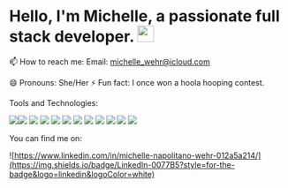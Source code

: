 
# Hello, I'm Michelle, a passionate full stack developer. <img src="https://raw.githubusercontent.com/MartinHeinz/MartinHeinz/master/wave.gif" width="30px">

📫 How to reach me: Email: <michelle_wehr@icloud.com>


😄 Pronouns: She/Her
⚡ Fun fact: I once won a hoola hooping contest. 

Tools and Technologies: 

![](https://img.shields.io/badge/Bootstrap-563D7C?style=for-the-badge&logo=bootstrap&logoColor=white)![](https://img.shields.io/badge/jQuery-0769AD?style=for-the-badge&logo=jquery&logoColor=white) ![](https://img.shields.io/badge/MySQL-00000F?style=for-the-badge&logo=mysql&logoColor=white) ![](https://img.shields.io/badge/MongoDB-4EA94B?style=for-the-badge&logo=mongodb&logoColor=white) ![](https://img.shields.io/badge/Heroku-430098?style=for-the-badge&logo=heroku&logoColor=white) ![](https://img.shields.io/badge/JavaScript-F7DF1E?style=for-the-badge&logo=javascript&logoColor=black) ![](https://img.shields.io/badge/CSS-239120?&style=for-the-badge&logo=css3&logoColor=white) ![](https://img.shields.io/badge/HTML-239120?style=for-the-badge&logo=html5&logoColor=white) ![](https://img.shields.io/badge/Node.js-43853D?style=for-the-badge&logo=node.js&logoColor=white) ![](https://img.shields.io/badge/Express.js-404D59?style=for-the-badge) ![](https://img.shields.io/badge/React-20232A?style=for-the-badge&logo=react&logoColor=61DAFB) ![](https://img.shields.io/badge/Sequelize-52B0E7?style=for-the-badge&logo=Sequelize&logoColor=white) 

You can find me on: 

![https://www.linkedin.com/in/michelle-napolitano-wehr-012a5a214/](https://img.shields.io/badge/LinkedIn-0077B5?style=for-the-badge&logo=linkedin&logoColor=white)

